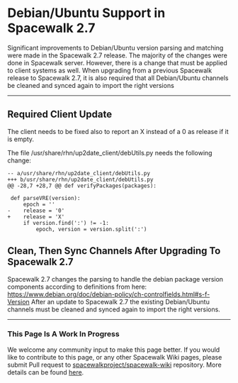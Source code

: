 # Debian/Ubuntu Support in Spacewalk 2.7

Significant improvements to Debian/Ubuntu version parsing and matching were made in the Spacewalk 2.7 release.  The majority of the changes were done in Spacewalk server.  However, there is a change that must be applied to client systems as well.  When upgrading from a previous Spacewalk release to Spacewalk 2.7, it is also required that all Debian/Ubuntu channels be cleaned and synced again to import the right versions

----

## Required Client Update
The client needs to be fixed also to report an X instead of a 0 as release if it is empty.

The file /usr/share/rhn/up2date_client/debUtils.py needs the following change:

    -- a/usr/share/rhn/up2date_client/debUtils.py
    +++ b/usr/share/rhn/up2date_client/debUtils.py
    @@ -28,7 +28,7 @@ def verifyPackages(packages):
     
     def parseVRE(version):
         epoch = ''
    -    release = '0'
    +    release = 'X'
         if version.find(':') != -1:
             epoch, version = version.split(':')


## Clean, Then Sync Channels After Upgrading To Spacewalk 2.7
Spacewalk 2.7 changes the parsing to handle the debian package version components according to definitions from here: https://www.debian.org/doc/debian-policy/ch-controlfields.html#s-f-Version
After an update to Spacewalk 2.7 the existing Debian/Ubuntu channels must be cleaned and synced again to import the right versions.

----

### This Page Is A Work In Progress
We welcome any community input to make this page better.  If you would like to contribute to this page, or any other Spacewalk Wiki pages, please submit Pull request to [spacewalkproject/spacewalk-wiki](https://github.com/spacewalkproject/spacewalk-wiki) repository.  More details can be found [here](WikiContribute).

